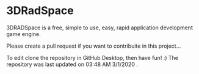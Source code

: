# 3DRadSpace
3DRADSpace is a free, simple to use, easy, rapid application development game engine.

Please create a pull request if you want to contribuite in this project...

To edit clone the repository in GitHub Desktop, then have fun! :)
The repository was last updated on 03:48 AM 3/1/2020 .
